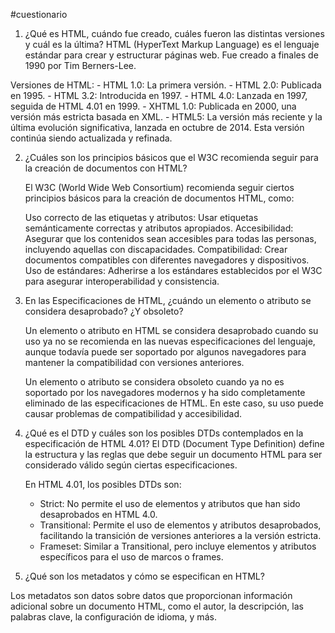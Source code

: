 #cuestionario
1. ¿Qué es HTML, cuándo fue creado, cuáles fueron las distintas versiones y cuál es la última?
HTML (HyperText Markup Language) es el lenguaje estándar para crear y estructurar páginas web. Fue creado a finales de 1990 por Tim Berners-Lee.

 Versiones de HTML:
    - HTML 1.0: La primera versión.
    - HTML 2.0: Publicada en 1995.
    - HTML 3.2: Introducida en 1997.
    - HTML 4.0: Lanzada en 1997, seguida de HTML 4.01 en 1999.
    - XHTML 1.0: Publicada en 2000, una versión más estricta basada en XML.
    - HTML5: La versión más reciente y la última evolución significativa, lanzada en octubre de 2014. Esta versión continúa siendo actualizada y refinada.

2. ¿Cuáles son los principios básicos que el W3C recomienda seguir para la creación de documentos con HTML?

    El W3C (World Wide Web Consortium) recomienda seguir ciertos principios básicos para la creación de documentos HTML, como:

    Uso correcto de las etiquetas y atributos: Usar etiquetas semánticamente correctas y atributos apropiados.
    Accesibilidad: Asegurar que los contenidos sean accesibles para todas las personas, incluyendo aquellas con discapacidades.
    Compatibilidad: Crear documentos compatibles con diferentes navegadores y dispositivos.
    Uso de estándares: Adherirse a los estándares establecidos por el W3C para asegurar interoperabilidad y consistencia.
    
3. En las Especificaciones de HTML, ¿cuándo un elemento o atributo se considera desaprobado? ¿Y obsoleto?

    Un elemento o atributo en HTML se considera desaprobado cuando su uso ya no se recomienda en las nuevas especificaciones del lenguaje, aunque todavía puede ser soportado por algunos navegadores para mantener la compatibilidad con versiones anteriores.

    Un elemento o atributo se considera obsoleto cuando ya no es soportado por los navegadores modernos y ha sido completamente eliminado de las especificaciones de HTML. En este caso, su uso puede causar problemas de compatibilidad y accesibilidad.

4. ¿Qué es el DTD y cuáles son los posibles DTDs contemplados en la especificación de HTML 4.01?
    El DTD (Document Type Definition) define la estructura y las reglas que debe seguir un documento HTML para ser considerado válido según ciertas especificaciones.

    En HTML 4.01, los posibles DTDs son:

    - Strict: No permite el uso de elementos y atributos que han sido desaprobados en HTML 4.0.
    - Transitional: Permite el uso de elementos y atributos desaprobados, facilitando la transición de versiones anteriores a la versión estricta.
    - Frameset: Similar a Transitional, pero incluye elementos y atributos específicos para el uso de marcos o frames.
5. ¿Qué son los metadatos y cómo se especifican en HTML?

Los metadatos son datos sobre datos que proporcionan información adicional sobre un documento HTML, como el autor, la descripción, las palabras clave, la configuración de idioma, y más.

